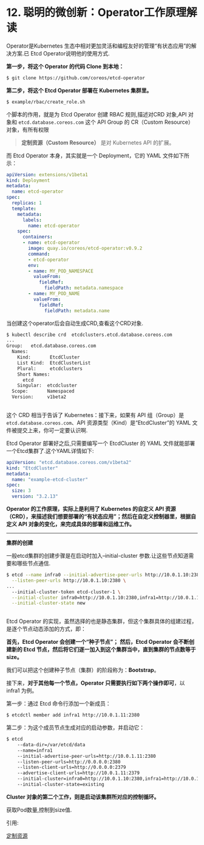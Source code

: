 # 12. 聪明的微创新：Operator工作原理解读

Operator是Kubernetes 生态中相对更加灵活和编程友好的管理“有状态应用”的解决方案.已 Etcd Operator说明他的使用方式.

**第一步，将这个 Operator 的代码 Clone 到本地：**

```sh
$ git clone https://github.com/coreos/etcd-operator
```

**第二步，将这个 Etcd Operator 部署在 Kubernetes 集群里。**

```sh
$ example/rbac/create_role.sh
```

个脚本的作用，就是为 Etcd Operator 创建 RBAC 规则,描述对CRD 对象,API 对象和 `etcd.database.coreos.com` 这个 API Group 的 CR（Custom Resource）对象，有所有权限

> **定制资源（Custom Resource）** 是对 Kubernetes API 的扩展。 

而 Etcd Operator 本身，其实就是一个 Deployment，它的 YAML 文件如下所示：

```yaml
apiVersion: extensions/v1beta1
kind: Deployment
metadata:
  name: etcd-operator
spec:
  replicas: 1
  template:
    metadata:
      labels:
        name: etcd-operator
    spec:
      containers:
      - name: etcd-operator
        image: quay.io/coreos/etcd-operator:v0.9.2
        command:
        - etcd-operator
        env:
        - name: MY_POD_NAMESPACE
          valueFrom:
            fieldRef:
              fieldPath: metadata.namespace
        - name: MY_POD_NAME
          valueFrom:
            fieldRef:
              fieldPath: metadata.name
```

当创建这个operator后会自动生成CRD,查看这个CRD对象.

```sh
$ kubectl describe crd  etcdclusters.etcd.database.coreos.com
...
Group:   etcd.database.coreos.com
  Names:
    Kind:       EtcdCluster
    List Kind:  EtcdClusterList
    Plural:     etcdclusters
    Short Names:
      etcd
    Singular:  etcdcluster
  Scope:       Namespaced
  Version:     v1beta2
  
```

这个 CRD 相当于告诉了 Kubernetes：接下来，如果有 API 组（Group）是`etcd.database.coreos.com`、API 资源类型（Kind）是“EtcdCluster”的 YAML 文件被提交上来，你可一定要认识啊.

 Etcd Operator 部署好之后,只需要编写一个 EtcdCluster 的 YAML 文件就能部署一个Etcd集群了.这个YAML详情如下:

```yaml
apiVersion: "etcd.database.coreos.com/v1beta2"
kind: "EtcdCluster"
metadata:
  name: "example-etcd-cluster"
spec:
  size: 3
  version: "3.2.13"
```

**Operator 的工作原理，实际上是利用了 Kubernetes 的自定义 API 资源（CRD），来描述我们想要部署的“有状态应用”；然后在自定义控制器里，根据自定义 API 对象的变化，来完成具体的部署和运维工作。**

----

**集群的创建**

一般etcd集群的创建步骤是在启动时加入–initial-cluster 参数.让这些节点知道需要和哪些节点通信.

```sh
$ etcd --name infra0 --initial-advertise-peer-urls http://10.0.1.10:2380 \
  --listen-peer-urls http://10.0.1.10:2380 \
...
  --initial-cluster-token etcd-cluster-1 \
  --initial-cluster infra0=http://10.0.1.10:2380,infra1=http://10.0.1.11:2380,infra2=http://10.0.1.12:2380 \
  --initial-cluster-state new
  
```

Etcd Operator 的实现，虽然选择的也是静态集群，但这个集群具体的组建过程，是逐个节点动态添加的方式，即：

**首先，Etcd Operator 会创建一个“种子节点”；**
**然后，Etcd Operator 会不断创建新的 Etcd 节点，然后将它们逐一加入到这个集群当中，直到集群的节点数等于 size。**



我们可以把这个创建种子节点（集群）的阶段称为：**Bootstrap**。

接下来，**对于其他每一个节点，Operator 只需要执行如下两个操作即可**，以 infra1 为例。

第一步：通过 Etcd 命令行添加一个新成员：

```sh
$ etcdctl member add infra1 http://10.0.1.11:2380
```

第二步：为这个成员节点生成对应的启动参数，并启动它：

```sh
$ etcd
    --data-dir=/var/etcd/data
    --name=infra1
    --initial-advertise-peer-urls=http://10.0.1.11:2380
    --listen-peer-urls=http://0.0.0.0:2380
    --listen-client-urls=http://0.0.0.0:2379
    --advertise-client-urls=http://10.0.1.11:2379
    --initial-cluster=infra0=http://10.0.1.10:2380,infra1=http://10.0.1.11:2380
    --initial-cluster-state=existing
```



**Cluster 对象的第二个工作，则是启动该集群所对应的控制循环。**

获取Pod数量,控制到size值.























引用:

[定制资源](https://kubernetes.io/zh-cn/docs/concepts/extend-kubernetes/api-extension/custom-resources/)
















































